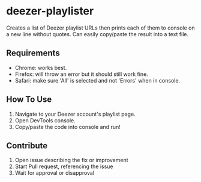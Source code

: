 
# deezer-playlister

Creates a list of Deezer playlist URLs then prints each of them to console on a new line without quotes. Can easily copy/paste the result into a text file.

## Requirements

* Chrome: works best.
* Firefox: will throw an error but it should still work fine.
* Safari: make sure 'All' is selected and not 'Errors' when in console.

## How To Use

1. Navigate to your Deezer account's playlist page.
2. Open DevTools console.
3. Copy/paste the code into console and run!

## Contribute

1. Open issue describing the fix or improvement
2. Start Pull request, referencing the issue
3. Wait for approval or disapproval
